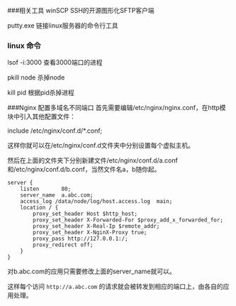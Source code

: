 ###相关工具
winSCP  SSH的开源图形化SFTP客户端

putty.exe 链接linux服务器的命令行工具
### linux 命令
lsof -i:3000 查看3000端口的进程

pkill node 杀掉node

kill pid 根据pid杀掉进程




###Nginx 配置多域名不同端口
首先需要编辑/etc/nginx/nginx.conf，在http模块中引入其他配置文件：

include /etc/nginx/conf.d/*.conf;

这样你就可以在/etc/nginx/conf.d文件夹中分别设置每个虚拟主机。

然后在上面的文件夹下分别新建文件/etc/nginx/conf.d/a.conf和/etc/nginx/conf.d/b.conf，当然文件名a，b随你起。
```
server {
    listen       80;
    server_name  a.abc.com;
    access_log /data/node/log/host.access.log  main;
    location / {
        proxy_set_header Host $http_host;
        proxy_set_header X-Forwarded-For $proxy_add_x_forwarded_for;
        proxy_set_header X-Real-Ip $remote_addr;
        proxy_set_header X-NginX-Proxy true;
        proxy_pass http://127.0.0.1:/;
        proxy_redirect off;
    }
}
```
对b.abc.com的应用只需要修改上面的server_name就可以。

这样每个访问 `http://a.abc.com` 的请求就会被转发到相应的端口上，由各自的应用处理。
